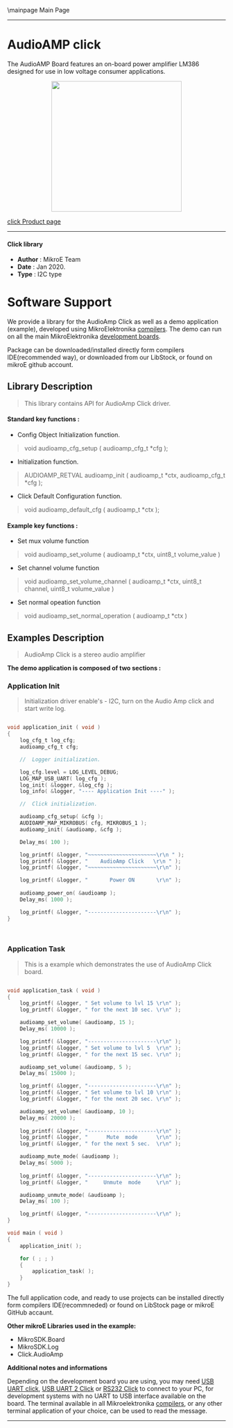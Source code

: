 \mainpage Main Page
 
---
# AudioAMP click

The AudioAMP Board features an on-board power amplifier LM386 designed for use in low voltage consumer applications.

<p align="center">
  <img src="https://download.mikroe.com/images/click_for_ide/audioamp_click.png" height=300px>
</p>

[click Product page](https://www.mikroe.com/audioamp-board)

---


#### Click library 

- **Author**        : MikroE Team
- **Date**          : Jan 2020.
- **Type**          : I2C type


# Software Support

We provide a library for the AudioAmp Click 
as well as a demo application (example), developed using MikroElektronika 
[compilers](https://shop.mikroe.com/compilers). 
The demo can run on all the main MikroElektronika [development boards](https://shop.mikroe.com/development-boards).

Package can be downloaded/installed directly form compilers IDE(recommended way), or downloaded from our LibStock, or found on mikroE github account. 

## Library Description

> This library contains API for AudioAmp Click driver.

#### Standard key functions :

- Config Object Initialization function.
> void audioamp_cfg_setup ( audioamp_cfg_t *cfg ); 
 
- Initialization function.
> AUDIOAMP_RETVAL audioamp_init ( audioamp_t *ctx, audioamp_cfg_t *cfg );

- Click Default Configuration function.
> void audioamp_default_cfg ( audioamp_t *ctx );


#### Example key functions :

- Set mux volume function
> void audioamp_set_volume ( audioamp_t *ctx, uint8_t volume_value )
 
- Set channel volume function
> void audioamp_set_volume_channel ( audioamp_t *ctx, uint8_t channel, uint8_t volume_value )

- Set normal opeation function
> void audioamp_set_normal_operation ( audioamp_t *ctx )

## Examples Description

> AudioAmp Click is a stereo audio amplifier 

**The demo application is composed of two sections :**

### Application Init 

> Initialization driver enable's - I2C, turn on the Audio Amp click and start write log. 

```c

void application_init ( void )
{
    log_cfg_t log_cfg;
    audioamp_cfg_t cfg;

    //  Logger initialization.

    log_cfg.level = LOG_LEVEL_DEBUG;
    LOG_MAP_USB_UART( log_cfg );
    log_init( &logger, &log_cfg );
    log_info( &logger, "---- Application Init ----" );

    //  Click initialization.

    audioamp_cfg_setup( &cfg );
    AUDIOAMP_MAP_MIKROBUS( cfg, MIKROBUS_1 );
    audioamp_init( &audioamp, &cfg );

    Delay_ms( 100 );

    log_printf( &logger, "~~~~~~~~~~~~~~~~~~~~~~\r\n " );
    log_printf( &logger, "    AudioAmp Click   \r\n " );
    log_printf( &logger, "~~~~~~~~~~~~~~~~~~~~~~\r\n" );

    log_printf( &logger, "       Power ON       \r\n" );
    
    audioamp_power_on( &audioamp );
    Delay_ms( 1000 );

    log_printf( &logger, "----------------------\r\n" );
}

  
```

### Application Task

> This is a example which demonstrates the use of AudioAmp Click board. 

```c

void application_task ( void )
{
    log_printf( &logger, " Set volume to lvl 15 \r\n" );
    log_printf( &logger, " for the next 10 sec. \r\n" );

    audioamp_set_volume( &audioamp, 15 );
    Delay_ms( 10000 );

    log_printf( &logger, "----------------------\r\n" );
    log_printf( &logger, " Set volume to lvl 5  \r\n" );
    log_printf( &logger, " for the next 15 sec. \r\n" );

    audioamp_set_volume( &audioamp, 5 );
    Delay_ms( 15000 );

    log_printf( &logger, "----------------------\r\n" );
    log_printf( &logger, " Set volume to lvl 10 \r\n" );
    log_printf( &logger, " for the next 20 sec. \r\n" );

    audioamp_set_volume( &audioamp, 10 );
    Delay_ms( 20000 );
    
    log_printf( &logger, "----------------------\r\n" );
    log_printf( &logger, "      Mute  mode      \r\n" );
    log_printf( &logger, " for the next 5 sec.  \r\n" );

    audioamp_mute_mode( &audioamp );
    Delay_ms( 5000 );
    
    log_printf( &logger, "----------------------\r\n" );
    log_printf( &logger, "     Unmute  mode     \r\n" );

    audioamp_unmute_mode( &audioamp );
    Delay_ms( 100 );

    log_printf( &logger, "----------------------\r\n" );
}

void main ( void )
{
    application_init( );

    for ( ; ; )
    {
        application_task( );
    }
} 

```

The full application code, and ready to use projects can be  installed directly form compilers IDE(recommneded) or found on LibStock page or mikroE GitHub accaunt.

**Other mikroE Libraries used in the example:** 

- MikroSDK.Board
- MikroSDK.Log
- Click.AudioAmp

**Additional notes and informations**

Depending on the development board you are using, you may need 
[USB UART click](https://shop.mikroe.com/usb-uart-click), 
[USB UART 2 Click](https://shop.mikroe.com/usb-uart-2-click) or 
[RS232 Click](https://shop.mikroe.com/rs232-click) to connect to your PC, for 
development systems with no UART to USB interface available on the board. The 
terminal available in all Mikroelektronika 
[compilers](https://shop.mikroe.com/compilers), or any other terminal application 
of your choice, can be used to read the message.



---
